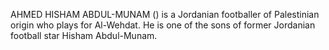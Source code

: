 AHMED HISHAM ABDUL-MUNAM () is a Jordanian footballer of Palestinian origin who plays for Al-Wehdat. He is one of the sons of former Jordanian football star Hisham Abdul-Munam.
